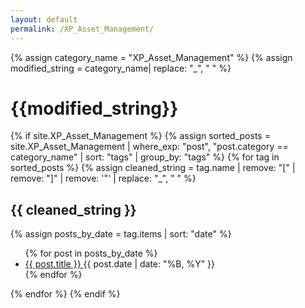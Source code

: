 ```yaml
---
layout: default
permalink: /XP_Asset_Management/
---
```


{% assign category_name = "XP_Asset_Management" %}
{% assign modified_string = category_name| replace: "_", " " %}
<h1>{{modified_string}}</h1>
{% if site.XP_Asset_Management %}
{% assign sorted_posts = site.XP_Asset_Management | where_exp: "post", "post.category == category_name" | sort: "tags" | group_by: "tags" %}
{% for tag in sorted_posts %}
{% assign cleaned_string = tag.name | remove: "[" | remove: "]" | remove: '"' | replace: "_", " " %}
<h2>{{ cleaned_string }}</h2>
{% assign posts_by_date = tag.items | sort: "date" %}
<ul>
{% for post in posts_by_date %}
<li><a href="{{ post.url | relative_url }}">{{ post.title }} </a><span>{{ post.date | date: "%B, %Y" }}</span></li>
{% endfor %}
</ul>
{% endfor %}
{% endif %}
